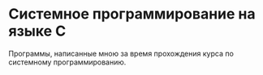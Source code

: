 # Системное программирование на языке C

Программы, написанные мною за время прохождения курса по системному программированию.
